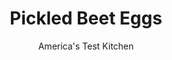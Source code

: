 ---
layout: ../../layouts/MarkdownPostLayout.astro
title: Pickled Beet Eggs
author: America's Test Kitchen
pubDate: 2023-03-15
description: "Imagine Easter eggs made with edible dye."
image_url: https://res.cloudinary.com/hksqkdlah/image/upload/ar_1:1,c_fill,dpr_2.0,f_auto,fl_lossy.progressive.strip_profile,g_faces:auto,q_auto:low,w_344/8549_sfs-pickledeggs-1-276319
tags: ["Side Dishes","Eggs","Vegetables","Easter","Cookbook Collection","Looking for a Recipe"]
calories: 
protein: 
carbohydrates: 
fats: 
fiber: 
ingredients: ["1 , onion, halved and sliced thin","2 , (16-ounce) jars sliced pickled beets, with juice","1 cup, distilled white vinegar","1 cup, sugar","8 , whole cloves","2 teaspoons, salt","24 , large eggs"]
serves: 
time: "1 hour, plus 3 days pickling"
instructions: ["Combine onion, beets with juice, vinegar, sugar, cloves, and salt in medium saucepan. Bring to boil, stirring to dissolve sugar. Remove from heat and cool to room temperature.","Place eggs in large saucepan, cover with 1 inch water, and bring to boil. Remove pan from heat, cover, and let stand 10 minutes. Meanwhile, fill large bowl with 1 quart water and 1 dozen ice cubes. Pour off water from saucepan and gently shake pan back and forth to crack shells. Transfer eggs to ice water with slotted spoon and let cool 5 minutes. Peel eggs and transfer to gallon-size glass jar.","Pour beet mixture over eggs, close jar, and refrigerate 3 days, gently shaking jar occasionally to ensure all eggs are exposed to beet juice. Serve."]
nutrition: undefined
notes: "The eggs are ready when the whites have turned a shade of beet-juice purple, which takes about 3 days. This recipe can easily be halved."
---